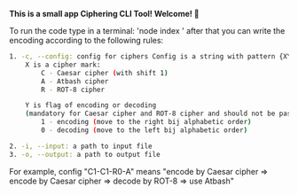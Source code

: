 **This is a small app Ciphering CLI Tool! 
Welcome! 🚀** 

To run the code type in a terminal: 'node index ' 
after that you can write the encoding according 
to the following rules:
```sh
1. -c, --config: config for ciphers Config is a string with pattern {XY(-)}n, where:
    X is a cipher mark:
        C - Caesar cipher (with shift 1)
        A - Atbash cipher
        R - ROT-8 cipher
```      
```sh
    Y is flag of encoding or decoding 
    (mandatory for Caesar cipher and ROT-8 cipher and should not be passed Atbash cipher)
        1 - encoding (move to the right bij alphabetic order)
        0 - decoding (move to the left bij alphabetic order)
```  
```sh
2. -i, --input: a path to input file
3. -o, --output: a path to output file
```  
For example, config "C1-C1-R0-A" means 
"encode by Caesar cipher => encode by Caesar cipher => decode by ROT-8 => use Atbash"

